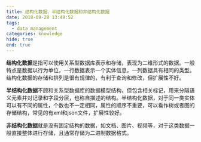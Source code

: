 ```yaml
---
title: 结构化数据、半结构化数据和非结构化数据
date: 2018-09-28 13:49:52
tags:
  - data management
categories: knowledge
hide: true
end: true
---
```


**结构化数据**是指可以使用关系型数据库表示和存储，表现为二维形式的数据。一般特点是数据以行为单位，一行数据表示一个实体信息，一列数据具有相同的类型。结构化数据的存储和排列是很有规律的，有利于查询和修改，但扩展性不好。

**半结构化数据**不顾和关系型数据库的数据模型结构，但包含相关标记，用来分隔语义元素并对记录和字段分层，也称自描述的结构。半结构化数据，对于同一类实体可以有不同的属性，个数也不一定相同，属性的顺序不重要，可以看作树或者图的存储结构，常见的有xml和json文件，扩展性较好。

**非结构化数据**就是没有固定结构的数据，如文档、图片、视频等，对于这类数据一般直接整体进行存储，且通常存储为二进制数据格式。